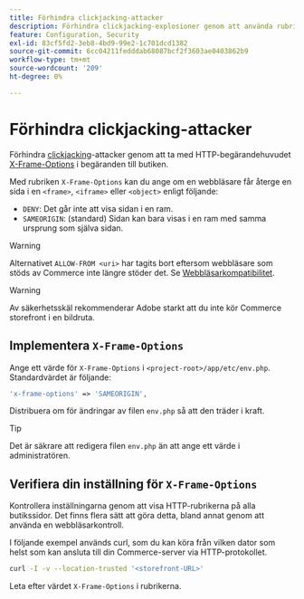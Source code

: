 ```yaml
---
title: Förhindra clickjacking-attacker
description: Förhindra clickjacking-explosioner genom att använda rubriken "X-Frame-Options" för att styra sidåtergivningen.
feature: Configuration, Security
exl-id: 83cf5fd2-3eb8-4bd9-99e2-1c701dcd1382
source-git-commit: 6cc04211fedddab68087bcf2f3603ae0403862b9
workflow-type: tm+mt
source-wordcount: '209'
ht-degree: 0%

---
```


# Förhindra clickjacking-attacker

Förhindra [clickjacking](https://owasp.org/www-community/attacks/Clickjacking)-attacker genom att ta med HTTP-begärandehuvudet [X-Frame-Options](https://datatracker.ietf.org/doc/html/rfc7034) i begäranden till butiken.

Med rubriken `X-Frame-Options` kan du ange om en webbläsare får återge en sida i en `<frame>`, `<iframe>` eller `<object>` enligt följande:

- `DENY`: Det går inte att visa sidan i en ram.
- `SAMEORIGIN`: (standard) Sidan kan bara visas i en ram med samma ursprung som själva sidan.

>[!WARNING]
>
>Alternativet `ALLOW-FROM <uri>` har tagits bort eftersom webbläsare som stöds av Commerce inte längre stöder det. Se [Webbläsarkompatibilitet](https://developer.mozilla.org/en-US/docs/Web/HTTP/Headers/X-Frame-Options#browser_compatibility).

>[!WARNING]
>
>Av säkerhetsskäl rekommenderar Adobe starkt att du inte kör Commerce storefront i en bildruta.

## Implementera `X-Frame-Options`

Ange ett värde för `X-Frame-Options` i `<project-root>/app/etc/env.php`. Standardvärdet är följande:

```php
'x-frame-options' => 'SAMEORIGIN',
```

Distribuera om för ändringar av filen `env.php` så att den träder i kraft.

>[!TIP]
>
>Det är säkrare att redigera filen `env.php` än att ange ett värde i administratören.

## Verifiera din inställning för `X-Frame-Options`

Kontrollera inställningarna genom att visa HTTP-rubrikerna på alla butikssidor. Det finns flera sätt att göra detta, bland annat genom att använda en webbläsarkontroll.

I följande exempel används curl, som du kan köra från vilken dator som helst som kan ansluta till din Commerce-server via HTTP-protokollet.

```bash
curl -I -v --location-trusted '<storefront-URL>'
```

Leta efter värdet `X-Frame-Options` i rubrikerna.
